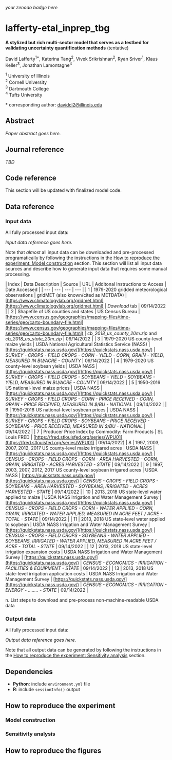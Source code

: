 _your zenodo badge here_

# lafferty-etal_inprep_tbg

**A stylized but rich multi-sector model that serves as a testbed for validating uncertainty quantification methods** (tentative)

David Lafferty<sup>1\*</sup>, Katerina Tang<sup>2</sup>, Vivek Srikrishnan<sup>2</sup>, Ryan Sriver<sup>1</sup>, Klaus Keller<sup>3</sup>, Jonathan Lamontagne<sup>4</sup> 

<sup>1</sup> University of Illinois <br>
<sup>2</sup> Cornell University <br>
<sup>3</sup> Dartmouth College <br>
<sup>4</sup> Tufts University

\* corresponding author: davidcl2@illinois.edu

## Abstract

_Paper abstract goes here._

## Journal reference

_TBD_

## Code reference

This section will be updated with finalized model code.

## Data reference

### Input data

All fully processed input data:

_Input data reference goes here._

Note that *almost* all input data can be downloaded and pre-processed programatically by following the instructions in the [How to reproduce the experiment: Model construction](#model-construction) section. This section will list all input data sources and describe how to generate input data that requires some manual processing. 

| Index | Data Description | Source | URL | Additonal Instructions to Access | Date Accessed |
| --- | --- | --- | --- |
| 1 | 1979-2020 gridded meteorological observations | gridMET (also known/cited as METDATA) | [https://www.climatologylab.org/gridmet.html](https://www.climatologylab.org/gridmet.html) | *Download* tab | 09/14/2022 |
| 2 | Shapefile of US counties and states | US Census Bureau | [https://www.census.gov/geographies/mapping-files/time-series/geo/carto-boundary-file.html](https://www.census.gov/geographies/mapping-files/time-series/geo/carto-boundary-file.html) | *cb_2018_us_county_20m.zip* and *cb_2018_us_state_20m.zip* | 09/14/2022 |
| 3 | 1979-2020 US county-level maize yields | USDA National Agricultural Statistics Service (NASS) | [https://quickstats.nass.usda.gov/](https://quickstats.nass.usda.gov/) | *SURVEY - CROPS - FIELD CROPS - CORN - YIELD - CORN, GRAIN - YIELD, MEASURED IN BU/ACRE - COUNTY* | 09/14/2022 |
| 4 | 1979-2020 US county-level soybean yields | USDA NASS | [https://quickstats.nass.usda.gov/](https://quickstats.nass.usda.gov/) | *SURVEY - CROPS - FIELD CROPS - SOYBEANS - YIELD - SOYBEANS - YIELD, MEASURED IN BU/ACRE - COUNTY* | 09/14/2022 |
| 5 | 1950-2016 US national-level maize prices | USDA NASS | [https://quickstats.nass.usda.gov/](https://quickstats.nass.usda.gov/) | *SURVEY - CROPS - FIELD CROPS - CORN - PRICE RECEIVED - CORN, GRAIN - PRICE RECEIVED, MEASURED IN $/BU - NATIONAL* | 09/14/2022 |
| 6 | 1950-2016 US national-level soybean prices | USDA NASS | [https://quickstats.nass.usda.gov/](https://quickstats.nass.usda.gov/) | *SURVEY - CROPS - FIELD CROPS - SOYBEANS - PRICE RECEIVED - SOYBEANS - PRICE RECEIVED, MEASURED IN $/BU - NATIONAL* | 09/14/2022 |
| 7 | Producer Price Index by Commodity: Farm Products | St. Louis FRED | [https://fred.stlouisfed.org/series/WPU01](https://fred.stlouisfed.org/series/WPU01) | 09/14/2022)
| 8 | 1997, 2003, 2007, 2012, 2017 US county-level maize irrigared acres | USDA NASS | [https://quickstats.nass.usda.gov/](https://quickstats.nass.usda.gov/) | *CENSUS - CROPS - FIELD CROPS - CORN - AREA HARVESTED - CORN, GRAIN, IRRIGATED - ACRES HARVESTED - STATE* | 09/14/2022 |
| 9 | 1997, 2003, 2007, 2012, 2017 US county-level soybean irrigared acres | USDA NASS | [https://quickstats.nass.usda.gov/](https://quickstats.nass.usda.gov/) | *CENSUS - CROPS - FIELD CROPS - SOYBEANS - AREA HARVESTED - SOYBEANS, IRRIGATED - ACRES HARVESTED - STATE* | 09/14/2022 |
| 10 | 2013, 2018 US state-level water applied to maize | USDA NASS Irrigation and Water Management Survey | [https://quickstats.nass.usda.gov/](https://quickstats.nass.usda.gov/) | *CENSUS - CROPS - FIELD CROPS - CORN - WATER APPLIED - CORN, GRAIN, IRRIGATED - WATER APPLIED, MEASURED IN ACRE FEET / ACRE - TOTAL - STATE* | 09/14/2022 |
| 11 | 2013, 2018 US state-level water applied to soybean | USDA NASS Irrigation and Water Management Survey | [https://quickstats.nass.usda.gov/](https://quickstats.nass.usda.gov/) | *CENSUS - CROPS - FIELD CROPS - SOYBEANS - WATER APPLIED - SOYBEANS, IRRIGATED - WATER APPLIED, MEASURED IN ACRE FEET / ACRE - TOTAL - STATE* | 09/14/2022 |
| 12 | 2013, 2018 US state-level irrigation expansion costs | USDA NASS Irrigation and Water Management Survey | [https://quickstats.nass.usda.gov/](https://quickstats.nass.usda.gov/) | *CENSUS - ECONOMICS - IRRIGATION - FACILITIES & EQUIPMENT - STATE* | 09/14/2022 |
| 13 | 2013, 2018 US state-level irrigation application costs | USDA NASS Irrigation and Water Management Survey | [https://quickstats.nass.usda.gov/](https://quickstats.nass.usda.gov/) | *CENSUS - ECONOMICS - IRRIGATION - ENERGY - ........ - STATE* | 09/14/2022 |

n. List steps to download and pre-process non-machine-readable USDA data

### Output data

All fully processed input data:

_Output data reference goes here._

Note that all output data can be generated by following the instructions in the [How to reproduce the experiment: Sensitivity analysis](#sensitivity-analysis) section.

## Dependencies

- **Python**: include `environment.yml` file
- **R**: include ``sessionInfo()`` output

## How to reproduce the experiment

### Model construction

### Sensitivity analysis

## How to reproduce the figures
